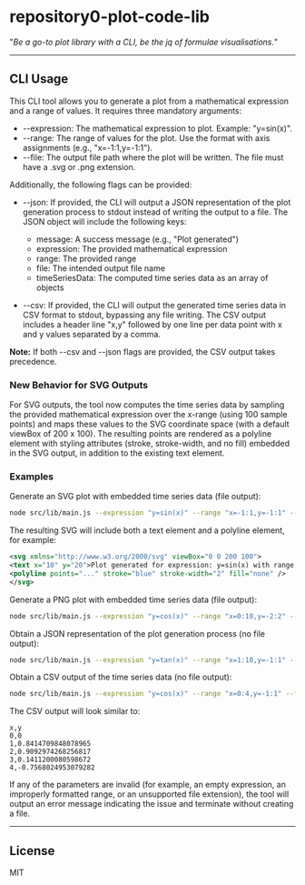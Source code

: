 # repository0-plot-code-lib

"_Be a go-to plot library with a CLI, be the jq of formulae visualisations._"

---

## CLI Usage

This CLI tool allows you to generate a plot from a mathematical expression and a range of values. It requires three mandatory arguments:

- --expression: The mathematical expression to plot. Example: "y=sin(x)".
- --range: The range of values for the plot. Use the format with axis assignments (e.g., "x=-1:1,y=-1:1").
- --file: The output file path where the plot will be written. The file must have a .svg or .png extension.

Additionally, the following flags can be provided:

- --json: If provided, the CLI will output a JSON representation of the plot generation process to stdout instead of writing the output to a file. The JSON object will include the following keys:
  - message: A success message (e.g., "Plot generated")
  - expression: The provided mathematical expression
  - range: The provided range
  - file: The intended output file name
  - timeSeriesData: The computed time series data as an array of objects

- --csv: If provided, the CLI will output the generated time series data in CSV format to stdout, bypassing any file writing. The CSV output includes a header line "x,y" followed by one line per data point with x and y values separated by a comma.

**Note:** If both --csv and --json flags are provided, the CSV output takes precedence.

### New Behavior for SVG Outputs

For SVG outputs, the tool now computes the time series data by sampling the provided mathematical expression over the x-range (using 100 sample points) and maps these values to the SVG coordinate space (with a default viewBox of 200 x 100). The resulting points are rendered as a polyline element with styling attributes (stroke, stroke-width, and no fill) embedded in the SVG output, in addition to the existing text element.

### Examples

Generate an SVG plot with embedded time series data (file output):

```bash
node src/lib/main.js --expression "y=sin(x)" --range "x=-1:1,y=-1:1" --file output.svg
```

The resulting SVG will include both a text element and a polyline element, for example:

```xml
<svg xmlns="http://www.w3.org/2000/svg" viewBox="0 0 200 100">
<text x="10" y="20">Plot generated for expression: y=sin(x) with range: x=-1:1,y=-1:1</text>
<polyline points="..." stroke="blue" stroke-width="2" fill="none" />
</svg>
```

Generate a PNG plot with embedded time series data (file output):

```bash
node src/lib/main.js --expression "y=cos(x)" --range "x=0:10,y=-2:2" --file output.png
```

Obtain a JSON representation of the plot generation process (no file output):

```bash
node src/lib/main.js --expression "y=tan(x)" --range "x=1:10,y=-1:1" --file output.svg --json
```

Obtain a CSV output of the time series data (no file output):

```bash
node src/lib/main.js --expression "y=cos(x)" --range "x=0:4,y=-1:1" --file output.svg --csv
```

The CSV output will look similar to:

```
x,y
0,0
1,0.8414709848078965
2,0.9092974268256817
3,0.1411200080598672
4,-0.7568024953079282
```

If any of the parameters are invalid (for example, an empty expression, an improperly formatted range, or an unsupported file extension),
the tool will output an error message indicating the issue and terminate without creating a file.

---

## License

MIT
